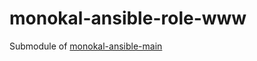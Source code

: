 # monokal-ansible-role-www
Submodule of [monokal-ansible-main](https://github.com/monokal/monokal-ansible-main)
